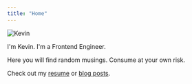 ```yaml
---
title: "Home"
---
```


<img src="/img/kevin.jpg" title="Kevin" alt="Kevin" class="img img--left" />

I'm Kevin. I'm a Frontend Engineer.

Here you will find random musings. Consume at your own risk.

Check out my [resume](/resume/) or [blog posts](/posts/index.html).
